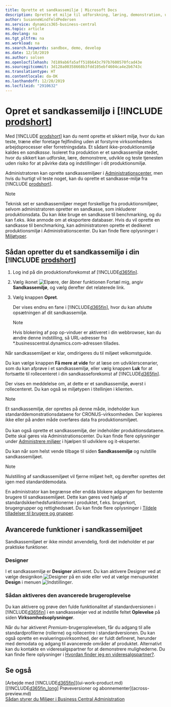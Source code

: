 ```yaml
---
title: Oprette et sandkassemiljø | Microsoft Docs
description: Oprette et miljø til udforskning, læring, demonstration, udvikling og test.
author: SusanneWindfeldPedersen
ms.service: dynamics365-business-central
ms.topic: article
ms.devlang: na
ms.tgt_pltfrm: na
ms.workload: na
ms.search.keywords: sandbox, demo, develop
ms.date: 12/10/2019
ms.author: solsen
ms.openlocfilehash: 7d189ab6fa5aff518b643c797b7600570fcad43e
ms.sourcegitcommit: 3d128a00358668b3fdd105ebf4604ca4e2b6743c
ms.translationtype: HT
ms.contentlocale: da-DK
ms.lasthandoff: 12/20/2019
ms.locfileid: "2910632"
---
```

# <a name="creating-a-sandbox-environment-in-include-prodshortincludesprodshortmd"></a>Opret et sandkassemiljø i [!INCLUDE [prodshort](includes/prodshort.md)]

Med [!INCLUDE [prodshort](includes/prodshort.md)] kan du nemt oprette et sikkert miljø, hvor du kan teste, træne eller foretage fejlfinding uden at forstyrre virksomhedens arbejdsprocesser eller forretningsdata. Et sådant ikke-produktionsmiljø kaldes en *sandkasse*. Isoleret fra produktion er et sandkassemiljø stedet, hvor du sikkert kan udforske, lære, demonstrere, udvikle og teste tjenesten uden risiko for at påvirke data og indstillinger i dit produktionsmiljø.  

Administratoren kan oprette sandkassemiljøer i [Administrationscenter](/dynamics365/business-central/dev-itpro/administration/tenant-admin-center-environments?toc=/dynamics365/business-central/toc.json), men hvis du hurtigt vil teste noget, kan du oprette et sandkasse-miljø fra [!INCLUDE [prodshort](includes/prodshort.md)].  

> [!NOTE]
> Teknisk set er sandkassemiljøer meget forskellige fra produktionsmiljøer, selvom administratoren opretter en sandkasse, som inkluderer produktionsdata. Du kan ikke bruge en sandkasse til benchmarking, og du kan f.eks. ikke anmode om at eksportere databaser. Hvis du vil oprette en sandkasse til benchmarking, kan administratoren oprette et dedikeret produktionsmiljø i Administrationscenter. Du kan finde flere oplysninger i [Miljøtyper](/dynamics365/business-central/dev-itpro/administration/tenant-admin-center-environments#types-of-environments).

## <a name="to-create-a-sandbox-environment-in-your-include-prodshortincludesprodshortmd"></a>Sådan opretter du et sandkassemiljø i din [!INCLUDE [prodshort](includes/prodshort.md)]

1. Log ind på din produktionsforekomst af [!INCLUDE[d365fin](includes/d365fin_md.md)].

2. Vælg ikonet ![Elpære, der åbner funktionen Fortæl mig](media/ui-search/search_small.png "Fortæl mig, hvad du vil foretage dig"), angiv **Sandkassemiljø**, og vælg derefter det relaterede link.
    <!-- ![Sandbox Environment Setup](./media/across-sandbox/sandbox-environment-setup.png) -->
3. Vælg knappen **Opret**.  

    Der vises endnu en fane i [!INCLUDE[d365fin](includes/d365fin_md.md)], hvor du kan afslutte opsætningen af dit sandkassemiljø.

    > [!NOTE]  
    >  Hvis blokering af pop op-vinduer er aktiveret i din webbrowser, kan du ændre denne indstilling, så URL-adresser fra *.businesscentral.dynamics.com-adressen tillades.

Når sandkassemiljøet er klar, omdirigeres du til miljøet velkomstguide.
<!-- ![Sandbox Welcome Wizard](./media/across-sandbox/sandbox-wizard.png) -->

Du kan vælge knappen **Få mere at vide** for at læse om udviklerscenarier, som du kan afprøve i et sandkassemiljø, eller vælg knappen **Luk** for at fortsætte til rollecenteret i din sandkasseforekomst af [!INCLUDE[d365fin](includes/d365fin_md.md)].

Der vises en meddelelse om, at dette er et sandkassemiljø, øverst i rollecenteret. Du kan også se miljøtypen i titellinjen i klienten.
    <!-- ![Sandbox RoleCenter Notification](./media/across-sandbox/sandbox-rolecenter-notification.png) -->

> [!NOTE]
> Et sandkassemiljø, der oprettes på denne måde, indeholder kun standarddemonstrationsdataene for CRONUS-virksomheden. Der kopieres ikke eller på anden måde overføres data fra produktionsmiljøet.<br /><br />
> Du kan også oprette et sandkassemiljø, der indeholder produktionsdataene. Dette skal gøres via Administrationscenter. Du kan finde flere oplysninger under [Administrere miljøer](/dynamics365/business-central/dev-itpro/administration/tenant-admin-center-environments) i hjælpen til udviklere og it-eksperter.

Du kan når som helst vende tilbage til siden **Sandkassemiljø** og nulstille sandkassemiljøet.

> [!NOTE]  
> Nulstilling af sandkassemiljøet vil fjerne miljøet helt, og derefter oprettes det igen med standarddemodata.  

<!--To switch between your production and sandbox environments, you can use the Business Central app launcher.
    ![Sandbox Dynamics365 Menu](./media/across-sandbox/sandbox-dynamics365-menu.png) -->

En administrator kan begrænse eller endda blokere adgangen for bestemte brugere til sandkassemiljøet. Dette kan gøres ved hjælp af standardsikkerhedsfunktionerne i produktet, f.eks. brugerkort, brugergrupper og rettighedssæt. Du kan finde flere oplysninger i [Tildele tilladelser til brugere og grupper](ui-define-granular-permissions.md).  

<!-- ![Sandbox Permission Sets](./media/across-sandbox/sandbox-permission-sets.png) -->

## <a name="advanced-functionality-in-the-sandbox-environment"></a>Avancerede funktioner i sandkassemiljøet

Sandkassemiljøet er ikke mindst anvendelig, fordi det indeholder et par praktiske funktioner.

### <a name="designer"></a>Designer

I et sandkassemiljø er **Designer** aktiveret. Du kan aktivere Designer ved at vælge designikon ![Designer](./media/across-sandbox/sandbox-inclient-design-icon.png) på en side eller ved at vælge menupunktet **Design** i menuen ![Indstillinger](media/ui-experience/settings_icon_small.png).

<!-- ![In-client Designer](./media/across-sandbox/sandbox-inclient-designer.png) -->

### <a name="to-enable-the-advanced-user-experience"></a>Sådan aktiveres den avancerede brugeroplevelse
Du kan aktivere og prøve den fulde funktionalitet af standardversionen i [!INCLUDE[d365fin](includes/d365fin_md.md)] i en sandkasselejer ved at indstille feltet **Oplevelse** på siden **Virksomhedsoplysninger**.

<!-- ![Sandbox Environment Advanced](./media/across-sandbox/sandbox-advanced.png) -->

<!-- ![Sandbox Production](./media/across-sandbox/sandbox-production.png) -->

Når du har aktiveret *Premium*-brugeroplevelsen, får du adgang til alle standardprofilerne (rollerne) og rollecentre i standardversionen. Du kan også oprette en evalueringsvirksomhed, der er fuldt defineret, herunder med demodata og adgang til avancerede områder af produktet. Alternativt kan du kontakte en videresalgspartner for at demonstrere mulighederne. Du kan finde flere oplysninger i [Hvordan finder jeg en videresalgspartner?](across-faq.md#findpartner).  

<!-- ![Sandbox New Company](./media/across-sandbox/sandbox-newcompany.png) -->

## <a name="see-also"></a>Se også

[Arbejde med [!INCLUDE[d365fin](includes/d365fin_md.md)]](ui-work-product.md)  
[[!INCLUDE[d365fin_long](includes/d365fin_long_md.md)] Prøveversioner og abonnementer](across-preview.md)  
[Sådan styrer du Miljøer i Business Central Administration](/dynamics365/business-central/dev-itpro/administration/tenant-admin-center-environments)  
